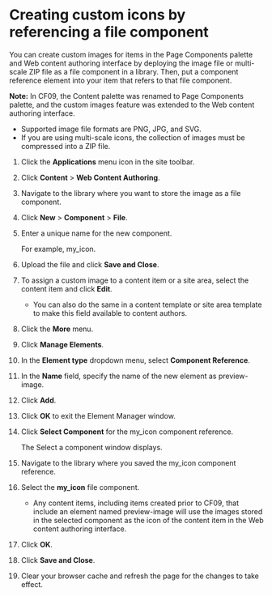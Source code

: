 # Creating custom icons by referencing a file component

You can create custom images for items in the Page Components palette and Web content authoring interface by deploying the image file or multi-scale ZIP file as a file component in a library. Then, put a component reference element into your item that refers to that file component.

**Note:** In CF09, the Content palette was renamed to Page Components palette, and the custom images feature was extended to the Web content authoring interface.

-   Supported image file formats are PNG, JPG, and SVG.
-   If you are using multi-scale icons, the collection of images must be compressed into a ZIP file.

1.  Click the **Applications** menu icon in the site toolbar.

2.  Click **Content** \> **Web Content Authoring**.

3.  Navigate to the library where you want to store the image as a file component.

4.  Click **New** \> **Component** \> **File**.

5.  Enter a unique name for the new component.

    For example, my\_icon.

6.  Upload the file and click **Save and Close**.

7.  To assign a custom image to a content item or a site area, select the content item and click **Edit**.

    -   You can also do the same in a content template or site area template to make this field available to content authors.
8.  Click the **More** menu.

9.  Click **Manage Elements**.

10. In the **Element type** dropdown menu, select **Component Reference**.

11. In the **Name** field, specify the name of the new element as preview-image.

12. Click **Add**.

13. Click **OK** to exit the Element Manager window.

14. Click **Select Component** for the my\_icon component reference.

    The Select a component window displays.

15. Navigate to the library where you saved the my\_icon component reference.

16. Select the **my\_icon** file component.

    -   Any content items, including items created prior to CF09, that include an element named preview-image will use the images stored in the selected component as the icon of the content item in the Web content authoring interface.
17. Click **OK**.

18. Click **Save and Close**.

19. Clear your browser cache and refresh the page for the changes to take effect.



